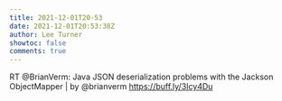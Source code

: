```yaml
---
title: 2021-12-01T20-53
date: 2021-12-01T20:53:38Z
author: Lee Turner
showtoc: false
comments: true
---
```


RT @BrianVerm: Java JSON deserialization problems with the Jackson ObjectMapper | by @brianverm
https://buff.ly/3Icy4Du

